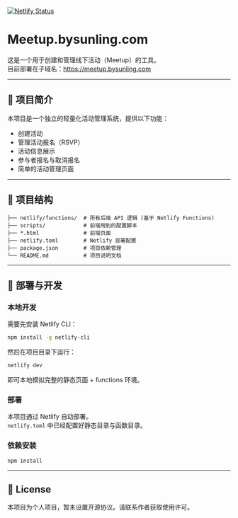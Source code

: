 
[![Netlify Status](https://api.netlify.com/api/v1/badges/3e5410c5-379f-4fa4-a9cf-d97d033efa0a/deploy-status)](https://app.netlify.com/projects/ins-meetup/deploys)


# Meetup.bysunling.com

这是一个用于创建和管理线下活动（Meetup）的工具。  
目前部署在子域名：https://meetup.bysunling.com

---

## 📌 项目简介

本项目是一个独立的轻量化活动管理系统，提供以下功能：

- 创建活动
- 管理活动报名（RSVP）
- 活动信息展示
- 参与者报名与取消报名
- 简单的活动管理页面

---

## 📂 项目结构

```
├── netlify/functions/  # 所有后端 API 逻辑 (基于 Netlify Functions)
├── scripts/            # 前端用到的配置脚本
├── *.html              # 前端页面
├── netlify.toml        # Netlify 部署配置
├── package.json        # 项目依赖管理
└── README.md           # 项目说明文档
```

---

## 🚀 部署与开发

### 本地开发

需要先安装 Netlify CLI：

```bash
npm install -g netlify-cli
```

然后在项目目录下运行：

```bash
netlify dev
```

即可本地模拟完整的静态页面 + functions 环境。

### 部署

本项目通过 Netlify 自动部署。  
`netlify.toml` 中已经配置好静态目录与函数目录。

### 依赖安装

```bash
npm install
```

---

## 📄 License

本项目为个人项目，暂未设置开源协议。请联系作者获取使用许可。
